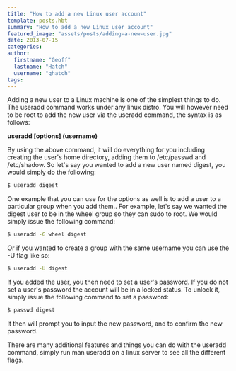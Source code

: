 ```yaml
---
title: "How to add a new Linux user account"
template: posts.hbt
summary: "How to add a new Linux user account"
featured_image: "assets/posts/adding-a-new-user.jpg"
date: 2013-07-15
categories:
author:
  firstname: "Geoff"
  lastname: "Hatch"
  username: "ghatch"
tags:
---
```

Adding a new user to a Linux machine is one of the simplest things to do. The useradd command works under any linux distro. You will however need to be root to add the new user via the useradd command, the syntax is as follows:

**useradd [options] (username)**

By using the above command, it will do everything for you including creating the user's home directory, adding them to /etc/passwd and /etc/shadow. So let's say you wanted to add a new user named digest, you would simply do the following:

```bash
$ useradd digest
```

One example that you can use for the options as well is to add a user to a particular group when you add them.. For example, let's say we wanted the digest user to be in the wheel group so they can sudo to root. We would simply issue the following command:

```bash
$ useradd -G wheel digest
```

Or if you wanted to create a group with the same username you can use the -U flag like so:

```bash
$ useradd -U digest
```

If you added the user, you then need to set a user's password. If you do not set a user's password the account will be in a locked status. To unlock it, simply issue the following command to set a password:

```bash
$ passwd digest
```

It then will prompt you to input the new password, and to confirm the new password.

There are many additional features and things you can do with the useradd command, simply run man useradd on a linux server to see all the different flags.
